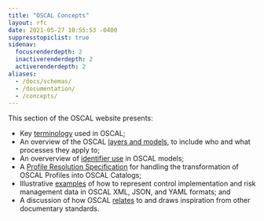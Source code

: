 ```yaml
---
title: "OSCAL Concepts"
layout: rfc
date: 2021-05-27 10:55:53 -0400
suppresstopiclist: true
sidenav:
  focusrenderdepth: 2
  inactiverenderdepth: 2
  activerenderdepth: 2
aliases:
  - /docs/schemas/
  - /documentation/
  - /concepts/
---
```


This section of the OSCAL website presents:

- Key [terminology](terminology/) used in OSCAL;
- An overview of the OSCAL [layers and models](layer/), to include who and what processes they apply to;
- An oververview of [identifier use](identifier-use) in OSCAL models;
- A [Profile Resolution Specification](processing/) for handling the transformation of OSCAL Profiles into OSCAL Catalogs;
- Illustrative [examples](examples/) of how to represent control implementation and risk management data in OSCAL XML, JSON, and YAML formats; and
- A discussion of how OSCAL [relates](relations-to-other/) to and draws inspiration from other documentary standards.
